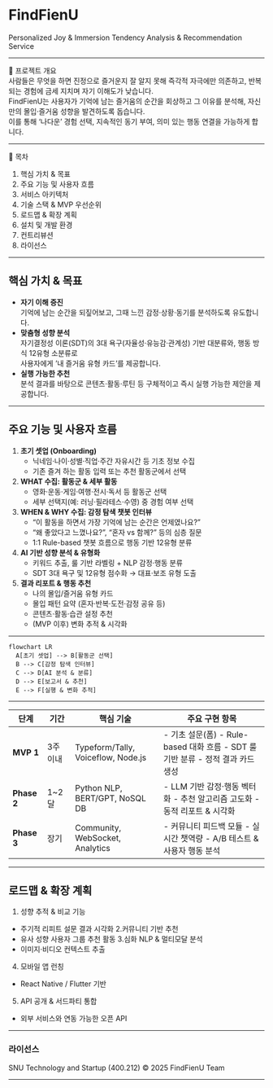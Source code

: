 # FindFienU  
Personalized Joy & Immersion Tendency Analysis & Recommendation Service  
________________________________________  

🎯 프로젝트 개요  
사람들은 무엇을 하면 진정으로 즐거운지 잘 알지 못해 즉각적 자극에만 의존하고, 반복되는 경험에 금세 지치며 자기 이해도가 낮습니다.  
FindFienU는 사용자가 기억에 남는 즐거움의 순간을 회상하고 그 이유를 분석해, 자신만의 몰입·즐거움 성향을 발견하도록 돕습니다.  
이를 통해 ‘나다운’ 경험 선택, 지속적인 동기 부여, 의미 있는 행동 연결을 가능하게 합니다.  
________________________________________  

📑 목차  
1. 핵심 가치 & 목표  
2. 주요 기능 및 사용자 흐름  
3. 서비스 아키텍처  
4. 기술 스택 & MVP 우선순위  
5. 로드맵 & 확장 계획  
6. 설치 및 개발 환경  
7. 컨트리뷰션  
8. 라이선스  
________________________________________  

## 핵심 가치 & 목표  
- **자기 이해 증진**  
  기억에 남는 순간을 되짚어보고, 그때 느낀 감정·상황·동기를 분석하도록 유도합니다.  
- **맞춤형 성향 분석**  
  자기결정성 이론(SDT)의 3대 욕구(자율성·유능감·관계성) 기반 대분류와, 행동 방식 12유형 소분류로  
  사용자에게 ’내 즐거움 유형 카드’를 제공합니다.  
- **실행 가능한 추천**  
  분석 결과를 바탕으로 콘텐츠·활동·루틴 등 구체적이고 즉시 실행 가능한 제안을 제공합니다.  
________________________________________  

## 주요 기능 및 사용자 흐름  
1. **초기 셋업 (Onboarding)**  
   - 닉네임·나이·성별·직업·주간 자유시간 등 기초 정보 수집  
   - 기존 즐겨 하는 활동 입력 또는 추천 활동군에서 선택  
2. **WHAT 수집: 활동군 & 세부 활동**  
   - 영화·운동·게임·여행·전시·독서 등 활동군 선택  
   - 세부 선택지(예: 러닝·필라테스·수영) 중 경험 여부 선택  
3. **WHEN & WHY 수집: 감정 탐색 챗봇 인터뷰**  
   - “이 활동을 하면서 가장 기억에 남는 순간은 언제였나요?”  
   - “왜 좋았다고 느꼈나요?”, “혼자 vs 함께?” 등의 심층 질문  
   - 1:1 Rule-based 챗봇 흐름으로 행동 기반 12유형 분류  
4. **AI 기반 성향 분석 & 유형화**  
   - 키워드 추출, 룰 기반 라벨링 + NLP 감정·행동 분류  
   - SDT 3대 욕구 및 12유형 점수화 → 대표·보조 유형 도출  
5. **결과 리포트 & 행동 추천**  
   - 나의 몰입/즐거움 유형 카드  
   - 몰입 패턴 요약 (혼자·반복·도전·감정 공유 등)  
   - 콘텐츠·활동·습관 설정 추천  
   - (MVP 이후) 변화 추적 & 시각화  
________________________________________  

```mermaid
flowchart LR
  A[초기 셋업] --> B[활동군 선택]
  B --> C[감정 탐색 인터뷰]
  C --> D[AI 분석 & 분류]
  D --> E[보고서 & 추천]
  E --> F[실행 & 변화 추적]
```
________________________________________  
| 단계        | 기간     | 핵심 기술                               | 주요 구현 항목                                                                                  |
|-------------|----------|-----------------------------------------|------------------------------------------------------------------------------------------------|
| **MVP 1**   | 3주 이내 | Typeform/Tally, Voiceflow, Node.js      | - 기초 설문(폼)    - Rule-based 대화 흐름    - SDT 룰 기반 분류    - 정적 결과 카드 생성       |
| **Phase 2** | 1~2달    | Python NLP, BERT/GPT, NoSQL DB          | - LLM 기반 감정·행동 벡터화    - 추천 알고리즘 고도화    - 동적 리포트 & 시각화       |
| **Phase 3** | 장기     | Community, WebSocket, Analytics         | - 커뮤니티 피드백 모듈    - 실시간 챗역량    - A/B 테스트 & 사용자 행동 분석  |
________________________________________  

## 로드맵 & 확장 계획

1. 성향 추적 & 비교 기능
 - 주기적 리피트 설문 결과 시각화
2.커뮤니티 기반 추천
  - 유사 성향 사용자 그룹 추천 활동
3.심화 NLP & 멀티모달 분석
 - 이미지·비디오 컨텍스트 추출
4. 모바일 앱 런칭
 - React Native / Flutter 기반
5. API 공개 & 서드파티 통합
 - 외부 서비스와 연동 가능한 오픈 API
________________________________________  

### 라이선스

SNU Technology and Startup (400.212) © 2025 FindFienU Team
____
